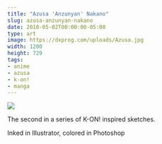 ```yaml
---
title: "Azusa 'Anzunyan' Nakano"
slug: azusa-anzunyan-nakano
date: 2010-05-02T00:00:00-05:00
type: art
image: https://dxprog.com/uploads/Azusa.jpg
width: 1200
height: 729
tags:
- anime
- azusa
- k-on!
- manga
---
```

[![](https://dxprog.com/uploads/Azusa.jpg)](https://dxprog.com/uploads/Azusa.jpg)

The second in a series of K-ON! inspired sketches.

Inked in Illustrator, colored in Photoshop
